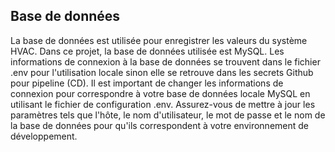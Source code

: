## Base de données

La base de données est utilisée pour enregistrer les valeurs du système HVAC. Dans ce projet, la base de données utilisée est MySQL. Les informations de connexion à la base de données se trouvent dans le fichier .env pour l'utilisation locale sinon elle se retrouve dans les secrets Github pour pipeline (CD). Il est important de changer les informations de connexion pour correspondre à votre base de données locale MySQL en utilisant le fichier de configuration .env. Assurez-vous de mettre à jour les paramètres tels que l'hôte, le nom d'utilisateur, le mot de passe et le nom de la base de données pour qu'ils correspondent à votre environnement de développement.
